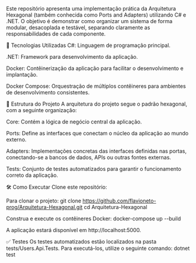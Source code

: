 Este repositório apresenta uma implementação prática da Arquitetura Hexagonal (também conhecida como Ports and Adapters) utilizando C# e .NET. O objetivo é demonstrar como organizar um sistema de forma modular, desacoplada e testável, separando claramente as responsabilidades de cada componente.

🚀 Tecnologias Utilizadas
C#: Linguagem de programação principal.

.NET: Framework para desenvolvimento da aplicação.

Docker: Contêinerização da aplicação para facilitar o desenvolvimento e implantação.

Docker Compose: Orquestração de múltiplos contêineres para ambientes de desenvolvimento consistentes.

🧱 Estrutura do Projeto
A arquitetura do projeto segue o padrão hexagonal, com a seguinte organização:

Core: Contém a lógica de negócio central da aplicação.

Ports: Define as interfaces que conectam o núcleo da aplicação ao mundo externo.

Adapters: Implementações concretas das interfaces definidas nas portas, conectando-se a bancos de dados, APIs ou outras fontes externas.

Tests: Conjunto de testes automatizados para garantir o funcionamento correto da aplicação.

🛠️ Como Executar
Clone este repositório:

Para clonar o projeto:
git clone https://github.com/flavioneto-prog/Arquitetura-Hexagonal.git
cd Arquitetura-Hexagonal

Construa e execute os contêineres Docker:
docker-compose up --build

A aplicação estará disponível em http://localhost:5000.

✅ Testes
Os testes automatizados estão localizados na pasta tests/Users.Api.Tests. Para executá-los, utilize o seguinte comando:
dotnet test
